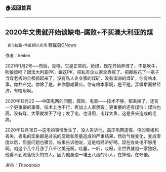 ###  [:house:返回首頁](https://github.com/ourhimalayas/txt)
---


## 2020年文贵就开始谈缺电&#8211;腐败+不买澳大利亚的煤
` 喜马拉雅-华盛顿DC农场` [轉載自GNews](https://gnews.org/zh-hans/1565347/)

作者：keikei

2021年1月2号—–然后，没电，它是正常的。抢煤，现在开始弄煤了，不是吹牛，吹狼蛋吗？跟澳大利亚PK，跟这PK，把私有企业家全弄死了。把那些花了一辈子当煤老板的全都抓起来了。没有私人企业家的煤矿，没有澳洲的煤矿，你有啥本事，你共产党。你除了是，养你那咸黄瓜，你有啥本事啊，是不是。弄假擀面杖经济，有啥用啊。

2020年12月22 —–中国电网的问题，腐败、电衰——技术不够，都丢掉了。还有一个更重要的事情，技术上也不行，再加上人家黑客；更重要的还有煤价：煤价也高，没有煤，大家就发不了电；发了电，也没用，电煤太贵。这是多头造成的毛病。

2020年12月18日—这电的事情发生了，没人告诉他，高压电网造假，电的衰竭和丢失，丢电的现象都是过去的腐败和质量造成的严重结果。然后气候变化，变成零度以后，质量问题也骤显。结果告诉他说，这是咱经济好啊。现在各处电不够用啊。咱这个几个月涨了八千亿美元啊。哇塞，一听，哎呀，全世界就咱一家独好。他看不到流落街头的穷人。因为他身边一堆王八蛋的小人，在捧他，在夸他。



*发布：Theodosia*
